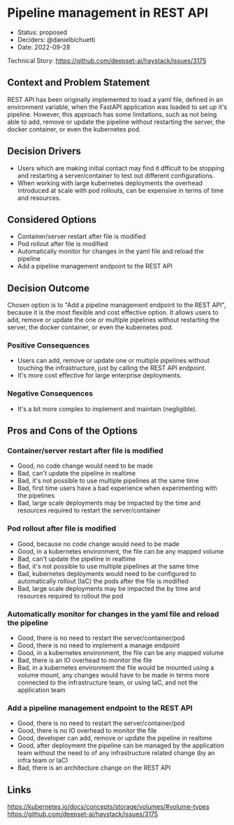 # Pipeline management in REST API

* Status: proposed <!-- optional -->
* Deciders: @danielbichuetti <!-- optional -->
* Date: 2022-09-28 <!-- optional -->

Technical Story: <https://github.com/deepset-ai/haystack/issues/3175> <!-- optional -->

## Context and Problem Statement

REST API has been originally implemented to load a yaml file, defined in an environment variable, when the FastAPI application was loaded to set up it's pipeline. However, this approach has some limitations, such as not being able to add, remove or update the pipeline without restarting the server, the docker container, or even the kubernetes pod.

## Decision Drivers <!-- optional -->

* Users which are making initial contact may find it dfficult to be stopping and restarting a server/container to test out different configurations.
* When working with large kubernetes deployments the overhead introduced at scale with pod rollouts, can be expensive in terms of time and resources.

## Considered Options

* Container/server restart after file is modified
* Pod rollout after file is modified
* Automatically monitor for changes in the yaml file and reload the pipeline
* Add a pipeline management endpoint to the REST API


## Decision Outcome

Chosen option is to "Add a pipeline management endpoint to the REST API", because it is the most flexible and cost effective option. It allows users to add, remove or update the one or multiple pipelines without restarting the server, the docker container, or even the kubernetes pod.

### Positive Consequences <!-- optional -->

* Users can add, remove or update one or multiple pipelines without touching the infrastructure, just by calling the REST API endpoint.
* It's more cost effective for large enterprise deployments.

### Negative Consequences <!-- optional -->

* It's a bit more complex to implement and maintain (negligible).

## Pros and Cons of the Options <!-- optional -->

### Container/server restart after file is modified

* Good, no code change would need to be made
* Bad, can't update the pipeline in realtime
* Bad, it's not possible to use multiple pipelines at the same time
* Bad, first time users have a bad experience when experimenting with the pipelines
* Bad, large scale deployments may be impacted by the time and resources required to restart the server/container

### Pod rollout after file is modified

* Good, because no code change would need to be made
* Good, in a kubernetes environment, the file can be any mapped volume
* Bad, can't update the pipeline in realtime
* Bad, it's not possible to use multiple pipelines at the same time
* Bad, kubernetes deployments would need to be configured to automatically rollout (IaC) the pods after the file is modified
* Bad, large scale deployments may be impacted the by time and resources required to rollout the pod

### Automatically monitor for changes in the yaml file and reload the pipeline

* Good, there is no need to restart the server/container/pod
* Good, there is no need to implement a manage endpoint
* Good, in a kubernetes environment, the file can be any mapped volume
* Bad, there is an IO overhead to monitor the file
* Bad, in a kubernetes environment the file would be mounted using a volume mount, any changes would have to be made in terms
more connected to the infrastructure team, or using IaC, and not the application team

### Add a pipeline management endpoint to the REST API

* Good, there is no need to restart the server/container/pod
* Good, there is no IO overhead to monitor the file
* Good, developer can add, remove or update the pipeline in realtime
* Good, after deployment the pipeline can be managed by the application team without the need to of any infrastructure related change (by an infra team or IaC)
* Bad, there is an architecture change on the REST API

## Links <!-- optional -->

<https://kubernetes.io/docs/concepts/storage/volumes/#volume-types>
<https://github.com/deepset-ai/haystack/issues/3175>